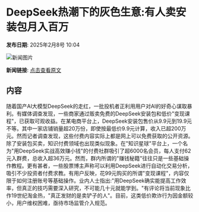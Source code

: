 # DeepSeek热潮下的灰色生意:有人卖安装包月入百万

**发布日期**: 2025年2月8号 10:04

![新闻图片](https://pic.chinaz.com/picmap/thumb/202502051558227846_7.jpg)

**新闻链接**: [点击查看原文](https://www.aibase.com/zh/news/15162)

## 内容

随着国产AI大模型DeepSeek的走红，一批投机者正利用用户对AI的好奇心谋取暴利。有媒体调查发现，一些商家通过贩卖免费的DeepSeek安装包和低价"变现课程"，已获取可观收益。在某电商平台上，DeepSeek安装包售价从9.9元到19.9元不等。其中一家店铺销量超20万份，即使按最低价9.9元计算，收入已超200万元。然而记者调查发现，这些付费内容实际上都是网上可以免费获取的公开资源。除了安装包买卖，知识付费领域也出现类似现象。在"知识星球"平台上，一个名为"用DeepSeek实战高效赚小钱"的付费社群吸引了超6000名会员，每人支付62元入群费，总收入超36万元。然而，群内所谓的"赚钱秘籍"往往只是一些基础操作教程。更有甚者，一些股票博主声称可以利用DeepSeek进行自动化交易分析，吸引不少投资者付费求教。有用户反映，花99元购买的所谓"变现课程"，内容仅限于如何注册账号等基础操作。业内人士指出:"用DeepSeek确实能提高工作效率，但真正的技巧需要深入研究，不可能几十元就能学到。"有评论将当前现象比作19世纪淘金热，"真正发财的是卖铲子的人"。目前，这类低价欺诈行为因金额较小，用户维权困难，亟待市场监管介入规范。
